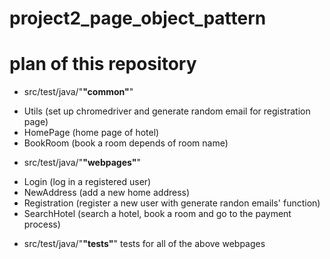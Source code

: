 # project2_page_object_pattern

# plan of this repository 

* src/test/java/"**"common"**"
 - Utils (set up chromedriver and generate random email for registration page)
 - HomePage (home page of hotel)
 - BookRoom (book a room depends of room name)

* src/test/java/"**"webpages"**"
- Login (log in a registered user)
- NewAddress (add a new home address) 
- Registration (register a new user with generate randon emails' function)
- SearchHotel (search a hotel, book a room and go to the payment process)

* src/test/java/"**"tests"**"
  tests for all of the above webpages 
